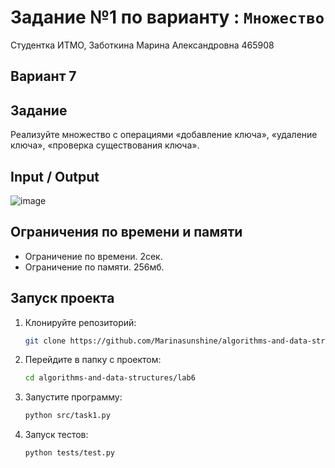 # Задание №1 по варианту  : `Множество`
Студентка ИТМО,  Заботкина Марина Александровна 465908

## Вариант 7

## Задание 
Реализуйте множество с операциями «добавление ключа», «удаление ключа», «проверка существования ключа».

## Input / Output 

![image](https://github.com/user-attachments/assets/873c846b-f48f-4ff2-ac7d-d4888564e3e2)

## Ограничения по времени и памяти

- Ограничение по времени. 2сек.
- Ограничение по памяти. 256мб.

## Запуск проекта
1. Клонируйте репозиторий:
   ```bash
   git clone https://github.com/Marinasunshine/algorithms-and-data-structures.git
   ```
2. Перейдите в папку с проектом:
   ```bash
   cd algorithms-and-data-structures/lab6
   ```
3. Запустите программу:
   ```bash
   python src/task1.py
   ```

4. Запуск тестов:
   ```bash
   python tests/test.py
   ```
